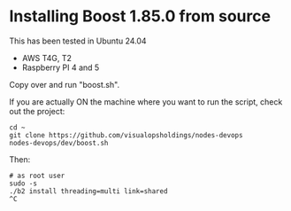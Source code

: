 
# Installing Boost 1.85.0 from source

This has been tested in Ubuntu 24.04
- AWS T4G, T2
- Raspberry PI 4 and 5

Copy over and run "boost.sh".

If you are actually ON the machine where you want to run the script, check out
the project:

```
cd ~
git clone https://github.com/visualopsholdings/nodes-devops
nodes-devops/dev/boost.sh
```

Then:

```
# as root user
sudo -s
./b2 install threading=multi link=shared
^C
```
